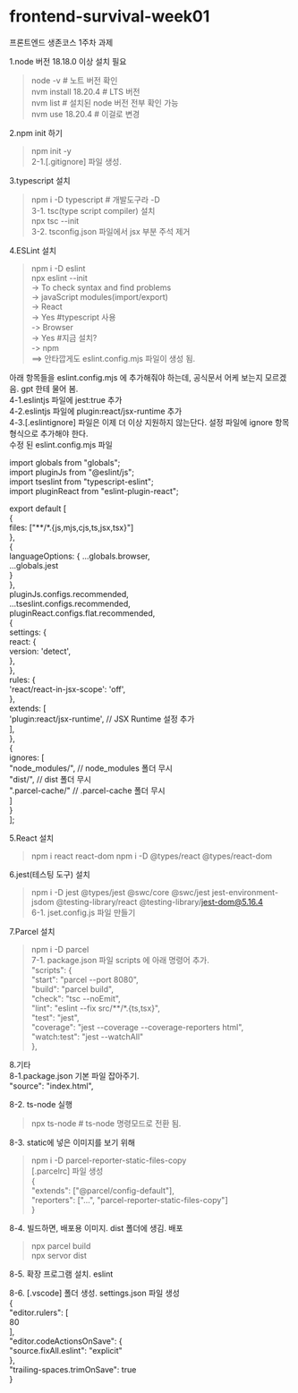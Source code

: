 # frontend-survival-week01

프론트엔드 생존코스 1주차 과제

1.node 버전 18.18.0 이상 설치 필요  
>node -v  # 노트 버전 확인  
>nvm install 18.20.4  # LTS 버전  
>nvm list  # 설치된 node 버전 전부 확인 가능  
>nvm use 18.20.4  # 이걸로 변경  

2.npm init 하기  
>npm init -y  
2-1.[.gitignore] 파일 생성.

3.typescript 설치  
>npm i -D typescript  # 개발도구라 -D  
3-1. tsc(type script compiler) 설치  
>npx tsc --init  
3-2. tsconfig.json 파일에서 jsx 부분 주석 제거  

4.ESLint 설치
>npm i -D eslint  
>npx eslint --init  
-> To check syntax and find problems  
-> javaScript modules(import/export)  
-> React  
-> Yes  #typescript 사용  
-> Browser  
-> Yes  #지금 설치?  
-> npm  
==> 안타깝게도 eslint.config.mjs 파일이 생성 됨.  

아래 항목들을 eslint.config.mjs 에 추가해줘야 하는데, 공식문서 어케 보는지 모르겠음. gpt 한테 물어 봄.  
4-1.eslintjs 파일에 jest:true 추가  
4-2.eslintjs 파일에 plugin:react/jsx-runtime 추가  
4-3.[.eslintignore] 파일은 이제 더 이상 지원하지 않는단다. 설정 파일에 ignore 항목 형식으로 추가해야 한다.  
수정 된 eslint.config.mjs 파일

import globals from "globals";  
import pluginJs from "@eslint/js";  
import tseslint from "typescript-eslint";  
import pluginReact from "eslint-plugin-react";  

export default [  
  {  
    files: ["**/*.{js,mjs,cjs,ts,jsx,tsx}"]  
  },  
  {  
    languageOptions: {
      ...globals.browser,  
      ...globals.jest  
    }  
  },  
  pluginJs.configs.recommended,  
  ...tseslint.configs.recommended,  
  pluginReact.configs.flat.recommended,  
  {  
    settings: {  
      react: {  
        version: 'detect',  
      },  
    },  
    rules: {  
      'react/react-in-jsx-scope': 'off',  
    },  
    extends: [  
      'plugin:react/jsx-runtime', // JSX Runtime 설정 추가  
    ],  
  },  
  {  
    ignores: [  
      "node_modules/", // node_modules 폴더 무시  
      "dist/",         // dist 폴더 무시  
      ".parcel-cache/" // .parcel-cache 폴더 무시  
    ]  
  }  
];  

5.React 설치
>npm i react react-dom
>npm i -D @types/react @types/react-dom  

6.jest(테스팅 도구) 설치  
>npm i -D jest @types/jest @swc/core @swc/jest jest-environment-jsdom @testing-library/react @testing-library/jest-dom@5.16.4  
6-1. jset.config.js 파일 만들기  

7.Parcel 설치  
>npm i -D parcel  
7-1. package.json 파일 scripts 에 아래 명령어 추가.  
"scripts": {  
    "start": "parcel --port 8080",  
    "build": "parcel build",  
    "check": "tsc --noEmit",  
    "lint": "eslint --fix src/**/*.{ts,tsx}",  
    "test": "jest",  
    "coverage": "jest --coverage --coverage-reporters html",  
    "watch:test": "jest --watchAll"  
},  

8.기타  
8-1.package.json 기본 파일 잡아주기.  
"source": "index.html",  

8-2. ts-node 실행  
>npx ts-node  # ts-node 명령모드로 전환 됨.  

8-3. static에 넣은 이미지를 보기 위해  
>npm i -D parcel-reporter-static-files-copy  
[.parcelrc] 파일 생성  
{  
  "extends": ["@parcel/config-default"],  
  "reporters":  ["...", "parcel-reporter-static-files-copy"]  
}  

8-4. 빌드하면, 배포용 이미지. dist 폴더에 생김. 배포  
>npx parcel build  
>npx servor dist  

8-5. 확장 프로그램 설치. eslint  

8-6. [.vscode] 폴더 생성. settings.json 파일 생성  
{  
    "editor.rulers": [  
        80  
    ],  
    "editor.codeActionsOnSave": {  
        "source.fixAll.eslint": "explicit"  
    },  
    "trailing-spaces.trimOnSave": true  
}

